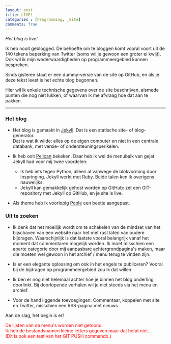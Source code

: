 ```yaml
---
layout: post
title: LIVE!
categories : [Programming, _Site]
comments: True
---
```


*Het blog is live!* 

Ik heb nooit geblogged. De behoefte om te bloggen komt vooral voort uit de 140 tekens beperking van Twitter (soms wil je gewoon een groter ei kwijt). Ook wil ik mijn wederwaardigheden op programmeergebied kunnen bespreken.

Sinds gisteren staat er een dummy-versie van de site op GitHub, en als je deze tekst leest is het echte blog begonnen.

Hier wil ik enkele technische gegevens over de site beschrijven, alsmede punten die nog niet lukken, of waarvan ik me afvraag hoe dat aan te pakken.

-----

### Het blog

* Het blog is gemaakt in <a href="https://jekyllrb.com/">Jekyll</a>. Dat is een statische site- of blog-generator.<br>
Dat is wat ik wilde: alles op de eigen computer en niet in een centrale databank, met versie- of ondersteuningsperikelen.

* Ik heb ooit <a href="http://blog.getpelican.com/">Pelican</a> bekeken. Daar heb ik wel de menubalk van gejat.<br>
Jekyll had voor mij twee voordelen:
  * Ik heb iets tegen Python, alleen al vanwege de blokvorming door inspringing. Jekyll werkt met Ruby. Beide talen ken ik overigens nauwelijks.
  * Jekyll kan gemakkelijk gehost worden op GitHub: zet een GIT-repository met Jekyll op GitHub, en je site is live.

* Als theme heb ik voorlopig <a href="https://github.com/poole/poole">Poole</a> een beetje aangepast.


### Uit te zoeken

* Ik denk dat het moeilijk wordt om te schakelen van de mindset van het bijschaven van een website naar het met rust laten van oudere bijdragen. Waarschijnlijk is dat laatste vooral belangrijk vanaf het moment dat commentaren mogelijk worden. Ik moet misschien een aparte categorie door mij aanpasbare achtergrondpagina's maken, maar die moeten wel gewoon in het archief / menu terug te vinden zijn.

* Is er een elegante oplossing om ook in het engels te publiceren? Vooral bij de bijdragen op programmeergebied zou ik dat willen.

* Ik ben er nog niet helemaal achter hoe je binnen het blog onderling doorlinkt. Bij doorlopende verhalen wil je niet steeds via het menu en archief.

* Voor de hand liggende toevoegingen: Commentaar, koppelen met site en Twitter, misschien een RSS-pagina met nieuws

Aan de slag, het begin is er!

<font color="red">De lijsten van de menu's worden niet getoond.<br>
Ik heb de bestandsnamen kleine letters gegeven maar dat helpt niet.<br>
(Dit is ook een test van het GIT PUSH commando.) </font>
